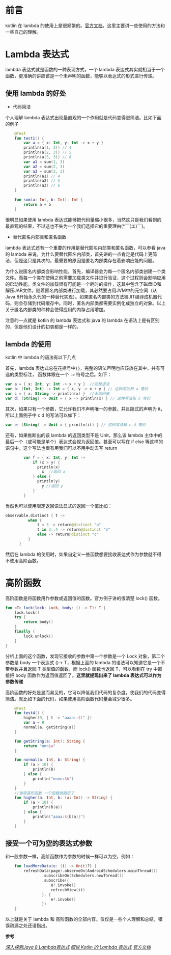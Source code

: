 # 前言

kotlin 在 lambda 的使用上是很频繁的。[官方文档](http://www.kotlincn.net/docs/reference/lambdas.html)，这里主要讲一些使用的方法和一些自己的理解。

# Lambda 表达式

lambda 表达式就是函数的一种表现方式，一个 lambda 表达式其实就相当于一个函数，更准确的讲应该是一个未声明的函数，能够以表达式的形式进行传递。

## 使用 lambda 的好处

- 代码简洁

个人理解 lambda 表达式出现最直观的一个作用就是代码变得更简洁。比如下面的例子

```kotlin
    @Test
    fun test1() {
        var a = { x: Int, y: Int -> x + y }
        println(a(1, 3)) // 4
        println(a(2, 3)) // 5
        println(a(3, 3)) // 6
        var a1 = sum(1, 3)
        var a2 = sum(2, 3)
        var a3 = sum(3, 3)
        println(a1) // 4
        println(a2) // 5
        println(a3) // 6
    }
    
    fun sum(a: Int, b: Int): Int {
        return a + b
    }
```
很明显如果使用 lambda 表达式能够把代码量缩小很多，当然这只是我们看到的最直观的结果，不过这也不失为一个我们选择它的重要理由(*￣(エ)￣)。

- 替代匿名内部类和匿名函数

lambda 表达式还有一个重要的作用是替代匿名内部类和匿名函数，可以参看 java 的 lambda 来说，为什么要替代匿名内部类，首先讲的一点肯定是代码上更简洁，但是这只是其次的，最重要的原因是匿名内部类存在着影响应能的问题。

为什么说匿名内部类会影响性能，首先，编译器会为每一个匿名内部类创建一个类文件。而每一个类在使用之前需要加载类文件并进行验证，这个过程则会影响应用的启动性能。类文件的加载很有可能是一个耗时的操作，这其中包含了磁盘IO和解压JAR文件。随着匿名内部类进行加载，其必然要占用JVM中的元空间（从Java 8开始永久代的一种替代实现）。如果匿名内部类的方法被JIT编译成机器代码，则会存储到代码缓存中。同时，匿名内部类都需要实例化成独立的对象。以上关于匿名内部类的种种会使得应用的内存占用增加。

注意的一点就是 kotlin 的 lambda 表达式和 java 的 lambda 在语法上是有区别的，但是他们设计的初衷都是一样的。

## lambda 的使用

kotlin 中 lambda 的语法有以下几点

首先，lambda 表达式总在花括号中`{}`，完整的语法声明也应该放在其中，并有可选的类型标注， 函数体跟在一个 `->` 符号之后。如下：

```kotlin
var a = { x: Int, y: Int -> x + y }  //完整语法
var b: (Int, Int) -> Int = { x, y -> x + y } // 这种写法和 a 等价
var c = { x: String -> println(x) }  //无返回值
var d: (String) -> Unit = { x -> println(x) } // 这种写法和 c 等价

```
其次，如果只有一个参数，它允许我们不声明唯一的参数，并且隐式的声明为 it，所以上面例子中 c d 的写法可以如下：

```kotlin
var e: (String) -> Unit = { println(it) } // 这种写法和 c d 等价
```
还有，如果推断出的该 lambda 的返回类型不是 Unit，那么该 lambda 主体中的最后一个（或可能是单个）表达式会视为返回值。甚至可以写在 if else 等这样的语句中，这个写法也很有用我们可以不用手动去写 return

```kotlin
        var f = { x: Int, y: Int ->
            if (x > y) {
              println(x)
                x  //返回 x
            } else {
              println(y)
                y //返回 y
            }
        }
```

当然也可以使用限定返回语法显式的返回一个值比如：

```kotlin
observable.distinct { t ->
          when {
              t < 3 -> return@distinct "a"
              t in 3..4 -> return@distinct "b"
              else -> return@distinct "c"
          }
      }
```

然后在 lambda 的使用时，如果自定义一些函数想要接收表达式作为参数就不得不使用高阶函数。

# 高阶函数

高阶函数是将函数用作参数或返回值的函数。官方例子讲的很清楚 lock() 函数。

```kotlin
fun <T> lock(lock: Lock, body: () -> T): T {
    lock.lock()
    try {
        return body()
    }
    finally {
        lock.unlock()
    }
}
```
分析上面的这个函数，发现它接收的参数中第一个参数是一个 Lock 对象，第二个参数是 body 一个表达式 ()-> T，根据上面的 lambda 的语法可以知道它是一个不带参数并且返回 T 类型值的函数，而 lock() 函数也返回 T，可以看到在 try 中直接把 body 函数作为返回值返回了。**这里就提现出来了 lambda 表达式可以作为参数传递**

高阶函数的好处是显而易见的，它可以降低我们代码的复杂度，使我们的代码变得简洁。就比如下面的代码，如果使用高阶函数代码量会减少很多。

```kotlin
    @Test
    fun test4() {
        higher(9, { t -> "aaaa::$t" })
        var a = 9
        normal(a, getString(a))
    }

    fun getString(a: Int): String {
        return "nnn$a"
    }

    fun normal(a: Int, b: String) {
        if (a > 10) {
            println(b)
        } else {
            println("nnnn:$b")
        }
    }
    //使用高阶函数 一个函数就搞定了
    fun higher(a: Int, b: (a: Int) -> String) {
        if (a > 10) {
            println(b(a))
        } else {
            println("aaaa:${b(a)}")
        }
    }
```

## 接受一个可为空的表达式参数

和一般参数一样，高阶函数作为参数的时候一样可以为空，例如：

```kotlin
    fun loadMoreData(e: (() -> Unit)?) {
        refreshData(page).observeOn(AndroidSchedulers.mainThread())
                .subscribeOn(Schedulers.newThread())
                .subscribe({
                    e?.invoke()
                    refreshView(it)
                }, {
                    e?.invoke()
                })
    }
```

以上就是关于 lambda 和 高阶函数的全部内容。仅仅是一些个人理解和总结，错误疏漏之处还请指出。

**参考**

*[深入探索Java 8 Lambda表达式](http://blog.oneapm.com/apm-tech/226.html)*
*[细说 Kotlin 的 Lambda 表达式](https://juejin.im/entry/58a382da61ff4b0058ab4542)*
*[官方文档](http://www.kotlincn.net/docs/reference/lambdas.html#%E9%AB%98%E9%98%B6%E5%87%BD%E6%95%B0)*